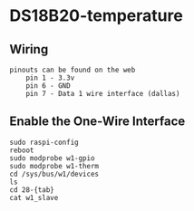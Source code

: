 # DS18B20-temperature

## Wiring

```
pinouts can be found on the web
    pin 1 - 3.3v
    pin 6 - GND
    pin 7 - Data 1 wire interface (dallas)
```

## Enable the One-Wire Interface
```
sudo raspi-config
reboot
sudo modprobe w1-gpio
sudo modprobe w1-therm
cd /sys/bus/w1/devices
ls 
cd 28-{tab}
cat w1_slave
```
